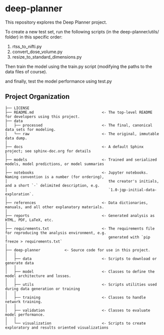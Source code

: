 deep-planner
==============================

This repository explores the Deep Planner project.

To create a new test set, run the following scripts (in the deep-planner/utils/ folder) in this specific order:
1. rtss_to_nifti.py
2. convert_dose_volume.py
3. resize_to_standard_dimensions.py

Then train the model using the train.py script (modifying the paths to the data files of course).

and finally, test the model performance using test.py

Project Organization
------------

    ├── LICENSE
    ├── README.md                               <- The top-level README for developers using this project.
    ├── data
    │   ├── processed                           <- The final, canonical data sets for modeling.
    │   └── raw                                 <- The original, immutable data dump.
    │
    ├── docs                                    <- A default Sphinx project; see sphinx-doc.org for details
    │
    ├── models                                  <- Trained and serialized models, model predictions, or model summaries
    │
    ├── notebooks                               <- Jupyter notebooks. Naming convention is a number (for ordering),
    │                                              the creator's initials, and a short `-` delimited description, e.g.
    │                                              `1.0-jqp-initial-data-exploration`.
    │
    ├── references                              <- Data dictionaries, manuals, and all other explanatory materials.
    │
    ├── reports                                 <- Generated analysis as HTML, PDF, LaTeX, etc.
    │
    ├── requirements.txt                        <- The requirements file for reproducing the analysis environment, e.g.
    │                                              generated with `pip freeze > requirements.txt`
    │
    ├── deep-planner           <- Source code for use in this project.
    │   │
    │   ├── data                                <- Scripts to download or generate data
    │   │
    │   ├── model                               <- Classes to define the model architecture and losses.
    │   │
    │   ├── utils                               <- Scripts utilities used during data generation or training
    │   │
    │   ├── training                            <- Classes to handle network training.
    │   │
    │   ├── validation                          <- Classes to evaluate model performance.
    │   │
    │   └── visualization                       <- Scripts to create exploratory and results oriented visualizations
